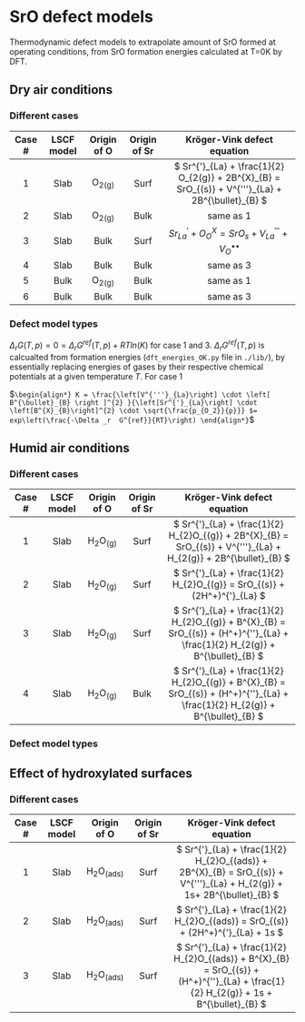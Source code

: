 # SrO defect models
Thermodynamic defect models to extrapolate amount of SrO formed at operating conditions, from SrO formation energies calculated at T=0K by DFT.

## Dry air conditions
### Different cases

|  Case #      |  LSCF model  |  Origin of O  |  Origin of Sr  | Kröger-Vink defect equation                                                                             |
|:-----------: | :-----------:|:-----------:  | :-----------: |:-----------:                                                                                             |
| 1            | Slab        | O<sub>2(g)</sub>  | Surf       |$` Sr^{'}_{La} + \frac{1}{2} O_{2(g)} + 2B^{X}_{B} = SrO_{(s)} + V^{'''}_{La} + 2B^{\bullet}_{B} `$       |
| 2            | Slab        | O<sub>2(g)</sub>  | Bulk       | same as 1                                                                                                |    
| 3            | Slab        | Bulk              | Surf       |$`Sr^{'}_{La} + O_O^X = SrO_s + V^{'''}_{La} + V_{O}^{\bullet \bullet}`$                                  |
| 4            | Slab        | Bulk              | Bulk       | same as 3 |
| 5            | Bulk        | O<sub>2(g)</sub>  | Bulk       |same as 1 |
| 6            | Bulk        | Bulk              | Bulk       |same as 3 |


### Defect model types

$`\Delta _{r} G(T,p) = 0 = \Delta _r G^{ref}(T,p) + RT ln (K)`$ for case 1 and 3.
$` \Delta _r G^{ref}(T,p)`$ is calcualted from formation energies (`dft_energies_OK.py` file in `./lib/`), by essentially replacing energies of gases by their respective chemical potentials at a given temperature $`T`$. 
For case 1

$`
\begin{align*}
K = \frac{\left[V^{'''}_{La}\right] \cdot \left[ B^{\bullet}_{B} \right ]^{2} }{\left[Sr^{'}_{La}\right] \cdot \left[B^{X}_{B}\right]^{2} \cdot \sqrt{\frac{p_{O_2}}{p}}} $= exp\left(\frac{-\Delta _r  G^{ref}}{RT}\right)
\end{align*}
`$

  
## Humid air conditions
### Different cases

|  Case #      |  LSCF model  |  Origin of O                  |  Origin of Sr  | Kröger-Vink defect equation                                                                             |
|:-----------: | :-----------:|:-----------:                  | :-----------:  |:-----------:                                                                                            |
| 1            | Slab        | H<sub>2</sub>O<sub>(g)</sub>   | Surf           | $` Sr^{'}_{La} + \frac{1}{2} H_{2}O_{(g)} + 2B^{X}_{B} = SrO_{(s)} + V^{'''}_{La} + H_{2(g)} + 2B^{\bullet}_{B} `$     |
| 2            | Slab        | H<sub>2</sub>O<sub>(g)</sub>   |Surf            | $` Sr^{'}_{La} + \frac{1}{2} H_{2}O_{(g)} = SrO_{(s)} + (2H^+)^{'}_{La} `$                                             |
| 3            | Slab        | H<sub>2</sub>O<sub>(g)</sub>   | Surf           |  $` Sr^{'}_{La} + \frac{1}{2} H_{2}O_{(g)} + B^{X}_{B} = SrO_{(s)} + (H^+)^{''}_{La} +  \frac{1}{2} H_{2(g)} + B^{\bullet}_{B} `$ |
| 4         | Slab        | H<sub>2</sub>O<sub>(g)</sub>   | Bulk           |  $` Sr^{'}_{La} + \frac{1}{2} H_{2}O_{(g)} + B^{X}_{B} = SrO_{(s)} + (H^+)^{''}_{La} +  \frac{1}{2} H_{2(g)} + B^{\bullet}_{B} `$ |
### Defect model types


## Effect of hydroxylated surfaces
### Different cases

|  Case #      |  LSCF model  |  Origin of O                  |  Origin of Sr  | Kröger-Vink defect equation                                                                             |
|:-----------: | :-----------:|:-----------:                  | :-----------:  |:-----------:                                                                                            |
| 1            | Slab        | H<sub>2</sub>O<sub>(ads)</sub>   | Surf           | $` Sr^{'}_{La} + \frac{1}{2} H_{2}O_{(ads)} + 2B^{X}_{B} = SrO_{(s)} + V^{'''}_{La} + H_{2(g)} + 1s+ 2B^{\bullet}_{B} `$     |
| 2            | Slab        | H<sub>2</sub>O<sub>(ads)</sub>   |Surf            | $` Sr^{'}_{La} + \frac{1}{2} H_{2}O_{(ads)} = SrO_{(s)} + (2H^+)^{'}_{La} + 1s `$                                             |
| 3            | Slab        | H<sub>2</sub>O<sub>(ads)</sub>   | Surf           |  $` Sr^{'}_{La} + \frac{1}{2} H_{2}O_{(ads)} + B^{X}_{B} = SrO_{(s)} + (H^+)^{''}_{La} +  \frac{1}{2} H_{2(g)} + 1s + B^{\bullet}_{B} `$ |
